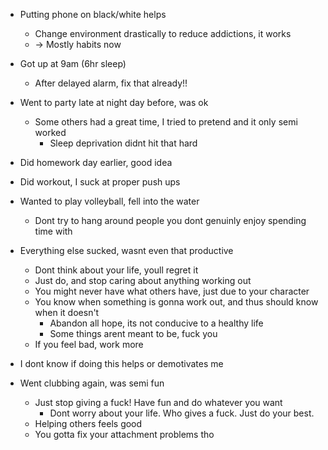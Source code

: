 - Putting phone on black/white helps
	- Change environment drastically to reduce addictions, it works
	- -> Mostly habits now

- Got up at 9am (6hr sleep)
	- After delayed alarm, fix that already!!
- Went to party late at night day before, was ok
	- Some others had a great time, I tried to pretend and it only semi worked
		- Sleep deprivation didnt hit that hard
- Did homework day earlier, good idea
- Did workout, I suck at proper push ups
- Wanted to play volleyball, fell into the water
	- Dont try to hang around people you dont genuinly enjoy spending time with
- Everything else sucked, wasnt even that productive
	- Dont think about your life, youll regret it
	- Just do, and stop caring about anything working out
	- You might never have what others have, just due to your character
	- You know when something is gonna work out, and thus should know when it doesn't
		- Abandon all hope, its not conducive to a healthy life
		- Some things arent meant to be, fuck you
	- If you feel bad, work more
- I dont know if doing this helps or demotivates me

- Went clubbing again, was semi fun
	- Just stop giving a fuck! Have fun and do whatever you want
		- Dont worry about your life. Who gives a fuck. Just do your best.
	- Helping others feels good
	- You gotta fix your attachment problems tho
